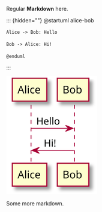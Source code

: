 Regular **Markdown** here.

::: {hidden=""}
    @startuml alice-bob

    Alice -> Bob: Hello

    Bob -> Alice: Hi!
            
    @enduml
:::

![](alice-bob.svg)

Some more markdown.
